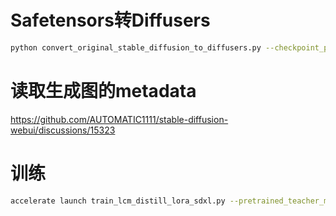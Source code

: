 # Safetensors转Diffusers

```bash
python convert_original_stable_diffusion_to_diffusers.py --checkpoint_path dfdog/model/DragonfruitDogLoraMerge06_v1.safetensors --from_safetensors --half --dump_path dfdog/diffusers
```

# 读取生成图的metadata

https://github.com/AUTOMATIC1111/stable-diffusion-webui/discussions/15323

# 训练

```bash
accelerate launch train_lcm_distill_lora_sdxl.py --pretrained_teacher_model=./model --pretrained_vae_model_name_or_path=madebyollin/sdxl-vae-fp16-fix --output_dir="YiffyMixv51XL-lora-lcm-sdxl" --mixed_precision="fp16" --train_data_dir="dataset" --resolution=1024 --train_batch_size=1 --gradient_accumulation_steps=1 --gradient_checkpointing --use_8bit_adam --lora_rank=64 --learning_rate=1e-4 --report_to="tensorboard" --lr_scheduler="constant" --lr_warmup_steps=0 --max_train_steps=3000 --checkpointing_steps=500 --validation_steps=50 --seed="0"
```
